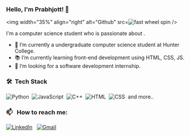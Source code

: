 ### Hello, I'm Prabhjott! 👋

<img width="35%" align="right" alt="Github" src=![fast wheel spin](https://user-images.githubusercontent.com/92236900/184395502-d92b7de2-95eb-4683-b728-c0575bfb6c60.gif) />

I'm a computer science student who is passionate about .

- 🔭 I’m currently a undergraduate computer science student at Hunter College.
- 📚 I’m currently learning front-end development using HTML, CSS, JS.
- 👯 I’m looking for a software development internship. 


### 🛠 &nbsp;Tech Stack

![Python](https://img.shields.io/badge/Python-14354C?style=for-the-badge&logo=python&logoColor=white)&nbsp;
![JavaScript](https://img.shields.io/badge/JavaScript-F7DF1E?style=for-the-badge&logo=javascript&logoColor=black)&nbsp;
![C++](https://img.shields.io/badge/C%2B%2B-00599C?style=for-the-badge&logo=c%2B%2B&logoColor=white)&nbsp;
![HTML](https://img.shields.io/badge/HTML5-E34F26?style=for-the-badge&logo=html5&logoColor=white)&nbsp;
![CSS](https://img.shields.io/badge/CSS3-1572B6?style=for-the-badge&logo=css3&logoColor=white)&nbsp;
and more..


### 📫 &nbsp; How to reach me:

<a href="https://www.linkedin.com/in/prabhjottsk/"><img alt="LinkedIn" src="https://img.shields.io/badge/LinkedIn-0077B5?style=for-the-badge&logo=linkedin&logoColor=white"/></a> &nbsp;
<a href="mailto:prabhjottsk@gmail.com"><img alt="Gmail" src="https://img.shields.io/badge/Gmail-D14836?style=for-the-badge&logo=gmail&logoColor=white" /></a> &nbsp;
